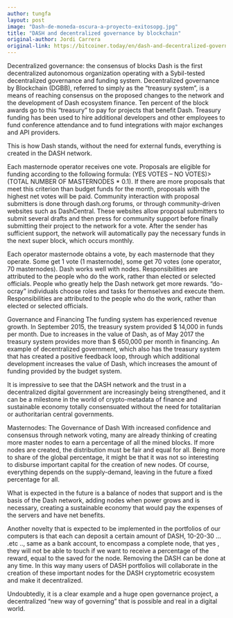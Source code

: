 ```yaml
---
author: tungfa
layout: post
image: "Dash-de-moneda-oscura-a-proyecto-exitosopg.jpg"
title: "DASH and decentralized governance by blockchain"
original-author: Jordi Carrera 
original-link: https://bitcoiner.today/en/dash-and-decentralized-governance-by-block-chain/
---
```


Decentralized governance: the consensus of blocks
Dash is the first decentralized autonomous organization operating with a Sybil-tested decentralized governance and funding system. Decentralized governance by Blockchain (DGBB), referred to simply as the “treasury system”, is a means of reaching consensus on the proposed changes to the network and the development of Dash ecosystem finance. Ten percent of the block awards go to this “treasury” to pay for projects that benefit Dash. Treasury funding has been used to hire additional developers and other employees to fund conference attendance and to fund integrations with major exchanges and API providers.

This is how Dash stands, without the need for external funds, everything is created in the DASH network.

Each masternode operator receives one vote. Proposals are eligible for funding according to the following formula: (YES VOTES – NO VOTES)> (TOTAL NUMBER OF MASTERNODES * 0.1). If there are more proposals that meet this criterion than budget funds for the month, proposals with the highest net votes will be paid. Community interaction with proposal submitters is done through dash.org forums, or through community-driven websites such as DashCentral. These websites allow proposal submitters to submit several drafts and then press for community support before finally submitting their project to the network for a vote. After the sender has sufficient support, the network will automatically pay the necessary funds in the next super block, which occurs monthly.

Each operator masternode obtains a vote, by each masternode that they operate. Some get 1 vote (1 masternode), some get 70 votes (one operator, 70 masternodes). Dash works well with nodes. Responsibilities are attributed to the people who do the work, rather than elected or selected officials. People who greatly help the Dash network get more rewards.
“do-ocray” individuals choose roles and tasks for themselves and execute them. Responsibilities are attributed to the people who do the work, rather than elected or selected officials.

Governance and Financing
The funding system has experienced revenue growth. In September 2015, the treasury system provided $ 14,000 in funds per month. Due to increases in the value of Dash, as of May 2017 the treasury system provides more than $ 650,000 per month in financing. An example of decentralized government, which also has the treasury system that has created a positive feedback loop, through which additional development increases the value of Dash, which increases the amount of funding provided by the budget system.

It is impressive to see that the DASH network and the trust in a decentralized digital government are increasingly being strengthened, and it can be a milestone in the world of crypto-metadata of finance and sustainable economy totally consensuated without the need for totalitarian or authoritarian central governments.

Masternodes: The Governance of Dash
With increased confidence and consensus through network voting, many are already thinking of creating more master nodes to earn a percentage of all the mined blocks. If more nodes are created, the distribution must be fair and equal for all. Being more to share of the global percentage, it might be that it was not so interesting to disburse important capital for the creation of new nodes. Of course, everything depends on the supply-demand, leaving in the future a fixed percentage for all.

What is expected in the future is a balance of nodes that support and is the basis of the Dash network, adding nodes when power grows and is necessary, creating a sustainable economy that would pay the expenses of the servers and have net benefits.

Another novelty that is expected to be implemented in the portfolios of our computers is that each can deposit a certain amount of DASH, 10-20-30 … .etc .., same as a bank account, to encompass a complete node, that yes , they will not be able to touch if we want to receive a percentage of the reward, equal to the saved for the node. Removing the DASH can be done at any time. In this way many users of DASH portfolios will collaborate in the creation of these important nodes for the DASH cryptometric ecosystem and make it decentralized.

Undoubtedly, it is a clear example and a huge open governance project, a decentralized “new way of governing” that is possible and real in a digital world.
